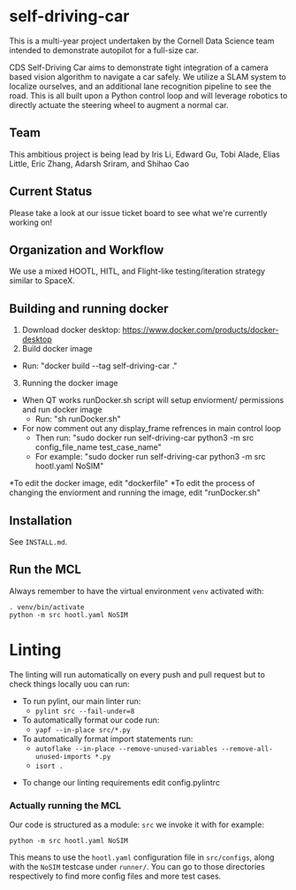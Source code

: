# self-driving-car
This is a multi-year project undertaken by the Cornell Data Science team intended to demonstrate autopilot for a full-size car.

CDS Self-Driving Car aims to demonstrate tight integration of a camera based vision algorithm to navigate a car safely. We utilize a SLAM system to localize ourselves, and an additional lane recognition pipeline to see the road. This is all built upon a Python control loop and will leverage robotics to directly actuate the steering wheel to augment a normal car.

## Team
This ambitious project is being lead by Iris Li, Edward Gu, Tobi Alade, Elias Little, Eric Zhang, Adarsh Sriram, and Shihao Cao

## Current Status
Please take a look at our issue ticket board to see what we're currently working on!

## Organization and Workflow
We use a mixed HOOTL, HITL, and Flight-like testing/iteration strategy similar to SpaceX.

## Building and running docker
1. Download docker desktop: https://www.docker.com/products/docker-desktop
2. Build docker image
  - Run: "docker build --tag self-driving-car ."
3. Running the docker image
  - When QT works runDocker.sh script will setup enviorment/ permissions and run docker image
    - Run: "sh runDocker.sh"
  - For now comment out any display_frame refrences in main control loop
    - Then run: "sudo docker run self-driving-car python3 -m src config_file_name test_case_name"
    - For example: "sudo docker run self-driving-car python3 -m src hootl.yaml NoSIM"

*To edit the docker image, edit "dockerfile" 
*To edit the process of changing the enviorment and running the image, edit "runDocker.sh"

## Installation

See `INSTALL.md`.

## Run the MCL

Always remember to have the virtual environment `venv` activated with: 

```
. venv/bin/activate
python -m src hootl.yaml NoSIM
```

# Linting
The linting will run automatically on every push and pull request but to check things locally uou can run:
- To run pylint, our main linter run:
  - ```pylint src --fail-under=8```
- To automatically format our code run:
  - ```yapf --in-place src/*.py```
- To automatically format import statements run:
  - ```autoflake --in-place --remove-unused-variables --remove-all-unused-imports *.py```
  - ```isort .```


* To change our linting requirements edit config.pylintrc

### Actually running the MCL

Our code is structured as a module: `src` we invoke it with for example:


```
python -m src hootl.yaml NoSIM
```

This means to use the `hootl.yaml` configuration file in `src/configs`, along with the
`NoSIM` testcase under `runner/`. You can go to those directories respectively to find more config files
and more test cases.
